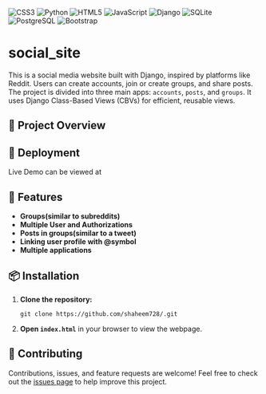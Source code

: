 ![CSS3](https://img.shields.io/badge/css3-%231572B6.svg?style=for-the-badge&logo=css3&logoColor=white) ![Python](https://img.shields.io/badge/python-3670A0?style=for-the-badge&logo=python&logoColor=ffdd54)  ![HTML5](https://img.shields.io/badge/html5-%23E34F26.svg?style=for-the-badge&logo=html5&logoColor=white) ![JavaScript](https://img.shields.io/badge/javascript-%23323330.svg?style=for-the-badge&logo=javascript&logoColor=%23F7DF1E) ![Django](https://img.shields.io/badge/django-%23092E20.svg?style=for-the-badge&logo=django&logoColor=white)  ![SQLite](https://img.shields.io/badge/sqlite-%2307405e.svg?style=for-the-badge&logo=sqlite&logoColor=white) ![PostgreSQL](https://img.shields.io/badge/postgresql-%23336791.svg?style=for-the-badge&logo=postgresql&logoColor=white)
![Bootstrap](https://img.shields.io/badge/bootstrap-%23563d7c.svg?style=for-the-badge&logo=bootstrap&logoColor=white)
# social_site
This is a social media website built with Django, inspired by platforms like Reddit. Users can create accounts, join or create groups, and share posts. The project is divided into three main apps: `accounts`, `posts`, and `groups`. It uses Django Class-Based Views (CBVs) for efficient, reusable views.
 <h2>🔗 Project Overview</h2>
 
  <ul>
  
  </ul>

  <h2>📸 Deployment</h2>
  <p>Live Demo can be viewed at</p>

  <h2>🚀 Features</h2>
  <ul>
    <li><strong>Groups(similar to subreddits)</strong></li>
    <li><strong>Multiple User and Authorizations</strong></li>
    <li><strong>Posts in groups(similar to a tweet)</strong></li>
    <li><strong>Linking user profile with @symbol</strong></li>
    <li><strong>Multiple applications</strong></li>
  </ul>
  <h2>📦 Installation</h2>
  <ol>
    <li><strong>Clone the repository:</strong></li>
    <pre><code>git clone https://github.com/shaheem728/.git</code></pre>
    <li><strong>Open <code>index.html</code></strong> in your browser to view the webpage.</li>
  </ol>

  <h2>📝 Contributing</h2>
  <p>Contributions, issues, and feature requests are welcome! Feel free to check out the <a href="https://github.com/shaheem728//issues">issues page</a> to help improve this project.</p>
